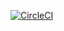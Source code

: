 [![CircleCI](https://dl.circleci.com/status-badge/img/circleci/BKgbAUmCGCsRNDgNphYCAp/VCth8wJbgesWXF8S35Dz2o/tree/main.svg?style=svg&circle-token=95387a2f27533e7956d40b1b8255f716ff5166fc)](https://dl.circleci.com/status-badge/redirect/circleci/BKgbAUmCGCsRNDgNphYCAp/VCth8wJbgesWXF8S35Dz2o/tree/main)
